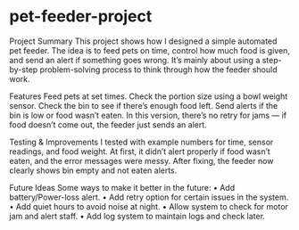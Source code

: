# pet-feeder-project

Project Summary
This project shows how I designed a simple automated pet feeder. 
The idea is to feed pets on time, control how much food is given, and send an alert if something goes wrong. 
It’s mainly about using a step-by-step problem-solving process to think through how the feeder should work.

Features
Feed pets at set times.
Check the portion size using a bowl weight sensor.
Check the bin to see if there’s enough food left.
Send alerts if the bin is low or food wasn’t eaten.
In this version, there’s no retry for jams — if food doesn’t come out, the feeder just sends an alert.

Testing & Improvements
I tested with example numbers for time, sensor readings, and food weight. 
At first, it didn’t alert properly if food wasn’t eaten, and the error messages were messy. 
After fixing, the feeder now clearly shows bin empty and not eaten alerts.

Future Ideas
Some ways to make it better in the future:
•	Add battery/Power-loss alert.
•	Add retry option for certain issues in the system.
•	Add quiet hours to avoid noise at night.
•	Allow system to check for motor jam and alert staff.
•	Add log system to maintain logs and check later.









